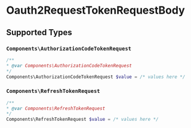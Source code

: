 # Oauth2RequestTokenRequestBody


## Supported Types

### `Components\AuthorizationCodeTokenRequest`

```php
/**
* @var Components\AuthorizationCodeTokenRequest
*/
Components\AuthorizationCodeTokenRequest $value = /* values here */
```

### `Components\RefreshTokenRequest`

```php
/**
* @var Components\RefreshTokenRequest
*/
Components\RefreshTokenRequest $value = /* values here */
```

